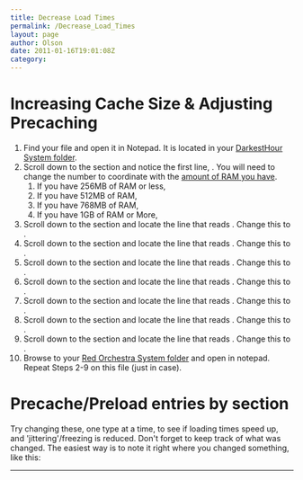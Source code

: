 ```yaml
---
title: Decrease Load Times
permalink: /Decrease_Load_Times
layout: page
author: Olson
date: 2011-01-16T19:01:08Z
category: 
---
```

# Increasing Cache Size & Adjusting Precaching

1.  Find your  file and open it in Notepad. It is located in your
    [DarkestHour System folder](Game_Paths "wikilink").
2.  Scroll down to the  section and notice the first line, . You will
    need to change the number  to coordinate with the [amount of RAM you
    have](RAM "wikilink").
    1.  If you have 256MB of RAM or less, 
    2.  If you have 512MB of RAM, 
    3.  If you have 768MB of RAM, 
    4.  If you have 1GB of RAM or More, 
3.  Scroll down to the  section and locate the line that reads . Change
    this to .
4.  Scroll down to the  section and locate the line that reads . Change
    this to .
5.  Scroll down to the  section and locate the line that reads . Change
    this to .
6.  Scroll down to the  section and locate the line that reads . Change
    this to .
7.  Scroll down to the  section and locate the line that reads . Change
    this to .
8.  Scroll down to the  section and locate the line that reads . Change
    this to .
9.  Scroll down to the  section and locate the line that reads . Change
    this to .
10. Browse to your [Red Orchestra System folder](Game_Paths "wikilink")
    and open  in notepad. Repeat Steps 2-9 on this file (just in case).

# Precache/Preload entries by section

Try changing these, one type at a time, to see if loading times speed
up, and 'jittering'/freezing is reduced. Don't forget to keep track of
what was changed. The easiest way is to note it right where you changed
something, like this:

-----

